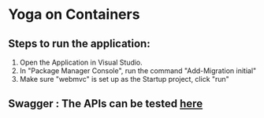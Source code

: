 # Yoga on Containers

## Steps to run the application: 
1. Open the Application in Visual Studio.
2. In "Package Manager Console", run the command "Add-Migration initial"
3. Make sure "webmvc" is set up as the Startup project, click "run" 

## Swagger : The APIs can be tested [here](http://localhost:6600/swagger)

